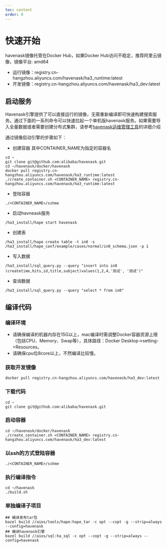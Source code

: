 ```yaml
---
toc: content
order: 0
---
```


# 快速开始
havenask镜像托管在Docker Hub，如果Docker Hub访问不稳定，推荐阿里云镜像，镜像平台: amd64
* 运行镜像：registry.cn-hangzhou.aliyuncs.com/havenask/ha3_runtime:latest
* 开发镜像：registry.cn-hangzhou.aliyuncs.com/havenask/ha3_dev:latest

## 启动服务
Havenask引擎提供了可以直接运行的镜像，无需重新编译即可快速构建搜索服务。通过下面的一系列命令可以快速拉起一个单机版havenask服务。如果需要导入全量数据或者需要创建分布式集群，请参考[havenask运维管理工具](../petool/intro.md)的详细介绍

通过镜像启动引擎的步骤如下：
* 创建容器
其中CONTAINER_NAME为指定的容器名
```
cd ~
git clone git@github.com:alibaba/havenask.git
cd ~/havenask/docker/havenask
docker pull registry.cn-hangzhou.aliyuncs.com/havenask/ha3_runtime:latest
./create_container.sh <CONTAINER_NAME> registry.cn-hangzhou.aliyuncs.com/havenask/ha3_runtime:latest
```

* 登陆容器
```
./<CONTAINER_NAME>/sshme
```

* 启动havneask服务
```
/ha3_install/hape start havenask
```
* 创建表
```
/ha3_install/hape create table -t in0 -s /ha3_install/hape_conf/example/cases/normal/in0_schema.json -p 1
```

* 写入数据
```
/ha3_install/sql_query.py --query "insert into in0 (createtime,hits,id,title,subject)values(1,2,4,'测试', '测试')"
```
* 查询数据
```
/ha3_install/sql_query.py --query "select * from in0"
```

## 编译代码

### 编译环境
* 请确保编译的机器内存在15G以上，mac编译时需调整Docker容器资源上限（包括CPU、Memory、Swap等），具体路径：Docker Desktop->setting->Resources。
* 请确保cpu位8core以上，不然编译比较慢。

### 获取开发镜像

```
docker pull registry.cn-hangzhou.aliyuncs.com/havenask/ha3_dev:latest
```
### 下载代码
```
cd ~
git clone git@github.com:alibaba/havenask.git
```

### 启动容器
```
cd ~/havenask/docker/havenask
./create_container.sh <CONTAINER_NAME> registry.cn-hangzhou.aliyuncs.com/havenask/ha3_dev:latest
```
### 以ssh的方式登陆容器
```
./<CONTAINER_NAME>/sshme
```

### 执行编译指令
```
cd ~/havenask
./build.sh
```
### 单独编译子项目
```
## 编译发布tar包
bazel build //aios/tools/hape:hape_tar -c opt --copt -g --strip=always --config=havenask
## 编译havenask引擎
bazel build //aios/sql:ha_sql -c opt --copt -g --strip=always --config=havenask
```